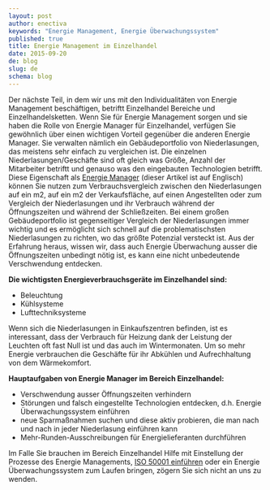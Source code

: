 ```yaml
---
layout: post
author: enectiva
keywords: "Energie Management, Energie Überwachungssystem"
published: true
title: Energie Management im Einzelhandel
date: 2015-09-20
de: blog
slug: de
schema: blog
---
```




  Der nächste Teil, in dem wir uns mit den Individualitäten von Energie Management beschäftigen, betriftt Einzelhandel Bereiche und Einzelhandelsketten. Wenn Sie für Energie Management sorgen und sie haben die Rolle von Energie Manager für Einzelhandel, verfügen Sie gewöhnlich über einen wichtigen Vorteil gegenüber die anderen Energie Manager. Sie verwalten nämlich ein Gebäudeportfolio von Niederlasungen, das meistens sehr einfach zu vergleichen ist. Die einzelnen Niederlasungen/Geschäfte sind oft gleich was Größe, Anzahl der Mitarbeiter betriftt und genauso was den eingebauten Technologien betrifft. Diese Eigenschaft als [Energie Manager](http://www.enerfis.cz/en/sluzby/energeticky-management/externi-energetik "Externer Energetik") (dieser Artikel ist auf Englisch) können Sie nutzen zum Verbrauchsvergleich zwischen den Niederlasungen auf ein m2, auf ein m2 der Verkaufsfläche, auf einen Angestellten oder zum Vergleich der Niederlasungen und ihr Verbrauch während der Öffnungszeiten und während der Schließzeiten. Bei einem großen Gebäudeportfolio ist gegenseitiger Vergleich der Niederlasungen immer wichtig und es ermöglicht sich schnell auf die problematischsten Niederlasungen zu richten, wo das größte Potenzial versteckt ist. Aus der Erfahrung heraus, wissen wir, dass auch Energie Überwachung ausser die Öffnungszeiten unbedingt nötig ist, es kann eine nicht unbedeutende Verschwendung entdecken.

**Die wichtigsten Energieverbrauchsgeräte im Einzelhandel sind:**
- Beleuchtung
- Kühlsysteme
- Lufttechniksysteme

Wenn sich die Niederlasungen in Einkaufszentren befinden, ist es interessant, dass der Verbrauch für Heizung dank der Leistung der Leuchten oft fast Null ist und das auch im Wintermonaten. Um so mehr Energie verbrauchen die Geschäfte für ihr Abkühlen und Aufrechhaltung von dem Wärmekomfort.

**Hauptaufgaben von Energie Manager im Bereich Einzelhandel:**
- Verschwendung ausser Öffnungszeiten verhindern
- Störungen und falsch eingestellte Technologien entdecken, d.h. Energie Überwachungssystem einführen
- neue Sparmaßnahmen suchen und diese aktiv probieren, die man nach und nach in jeder Niederlasung einführen kann
- Mehr-Runden-Ausschreibungen für Energielieferanten durchführen

Im Falle Sie brauchen im Bereich Einzelhandel Hilfe mit Einstellung der Prozesse des Energie Managements, [ISO 50001 einführen](http://www.enerfis.cz/en/sluzby/energeticky-management/implementace-iso-50001/general-energy-management "ISO 50001") oder ein Energie Überwachungssystem zum Laufen bringen, zögern Sie sich nicht an uns zu wenden.
